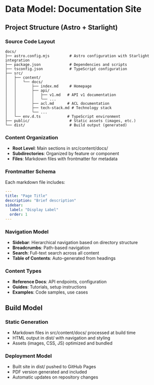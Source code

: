 # Data Model: Documentation Site

## Project Structure (Astro + Starlight)

### Source Code Layout
```
docs/
├── astro.config.mjs         # Astro configuration with Starlight integration
├── package.json             # Dependencies and scripts
├── tsconfig.json            # TypeScript configuration
├── src/
│   ├── content/
│   │   └── docs/
│   │       ├── index.md     # Homepage
│   │       ├── api/
│   │       │   ├── v1.md   # API v1 documentation
│   │       │   └── ...
│   │       ├── acl.md      # ACL documentation
│   │       ├── tech-stack.md # Technology stack
│   │       └── ...
│   └── env.d.ts            # TypeScript environment
├── public/                  # Static assets (images, etc.)
└── dist/                    # Build output (generated)
```

### Content Organization
- **Root Level**: Main sections in src/content/docs/
- **Subdirectories**: Organized by feature or component
- **Files**: Markdown files with frontmatter for metadata

### Frontmatter Schema
Each markdown file includes:
```yaml
---
title: "Page Title"
description: "Brief description"
sidebar:
  label: "Display Label"
  order: 1
---
```

### Navigation Model
- **Sidebar**: Hierarchical navigation based on directory structure
- **Breadcrumbs**: Path-based navigation
- **Search**: Full-text search across all content
- **Table of Contents**: Auto-generated from headings

### Content Types
- **Reference Docs**: API endpoints, configuration
- **Guides**: Tutorials, setup instructions
- **Examples**: Code samples, use cases

## Build Model

### Static Generation
- Markdown files in src/content/docs/ processed at build time
- HTML output in dist/ with navigation and styling
- Assets (images, CSS, JS) optimized and bundled

### Deployment Model
- Built site in dist/ pushed to GitHub Pages
- PDF version generated and included
- Automatic updates on repository changes
